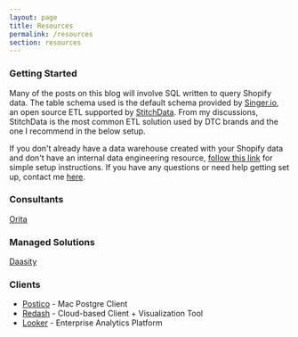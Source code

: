 ```yaml
---
layout: page
title: Resources
permalink: /resources
section: resources
---
```


### Getting Started

Many of the posts on this blog will involve SQL written to query Shopify data. The table schema used is the default schema provided by [Singer.io](https://singer.io), an open source ETL supported by [StitchData](https://stitchdata.com).  From my discussions, StitchData is the most common ETL solution used by DTC brands and the one I recommend in the below setup.


If you don't already have a data warehouse created with your Shopify data and don't have an internal data engineering resource, [follow this link](https://www.enquirelabs.com/post/setup-a-postgres-database-with-your-shopify-data-developer-not-required) for simple setup instructions. If you have any questions or need help getting set up, contact me [here](/about).

### Consultants
<a href="http://orita.ai/" target="blank">Orita</a>

### Managed Solutions
<a href="https://daasity.com" target="blank">Daasity</a>

### Clients
* <a href="https://eggerapps.at/postico/">Postico</a> - Mac Postgre Client
* <a href="https://redash.io/">Redash</a> - Cloud-based Client + Visualization Tool
* <a href="https://looker.com/">Looker</a> - Enterprise Analytics Platform